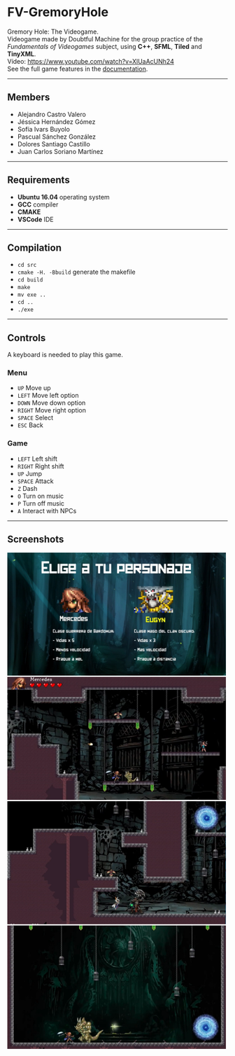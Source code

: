 # FV-GremoryHole
Gremory Hole: The Videogame.
<br>
Videogame made by Doubtful Machine for the group practice of the *Fundamentals of Videogames* subject, using **C++**, **SFML**, **Tiled** and **TinyXML**.
<br>
Vídeo: https://www.youtube.com/watch?v=XlUaAcUNh24
<br>
See the full game features in the [documentation](https://github.com/AlejandroDCastro/FV-GremoryHole/blob/main/doc/documentacion.pdf).

***

## Members
* Alejandro Castro Valero
* Jéssica Hernández Gómez
* Sofía Ivars Buyolo
* Pascual Sánchez González
* Dolores Santiago Castillo
* Juan Carlos Soriano Martínez

***

## Requirements
* **Ubuntu 16.04** operating system
* **GCC** compiler
* **CMAKE**
* **VSCode** IDE

***

## Compilation

* `cd src`
* `cmake -H. -Bbuild` generate the makefile
* `cd build`
* `make`
* `mv exe ..`
* `cd ..`
* `./exe`

***

## Controls
A keyboard is needed to play this game.

### Menu
* `UP` Move up
* `LEFT` Move left option
* `DOWN` Move down option
* `RIGHT` Move right option
* `SPACE` Select
* `ESC` Back

### Game
* `LEFT` Left shift
* `RIGHT` Right shift
* `UP` Jump
* `SPACE` Attack
* `Z` Dash
* `O` Turn on music
* `P` Turn off music
* `A` Interact with NPCs

***

## Screenshots

<img src="https://github.com/AlejandroDCastro/FV-GremoryHole/blob/main/pics/pic1.png" alt="Picture 1" width="500">&nbsp;<img src="https://github.com/AlejandroDCastro/FV-GremoryHole/blob/main/pics/pic2.png" alt="Picture 2" width="500">
<br>
<img src="https://github.com/AlejandroDCastro/FV-GremoryHole/blob/main/pics/pic3.png" alt="Picture 3" width="500">&nbsp;<img src="https://github.com/AlejandroDCastro/FV-GremoryHole/blob/main/pics/pic5.png" alt="Picture 5" width="500">
